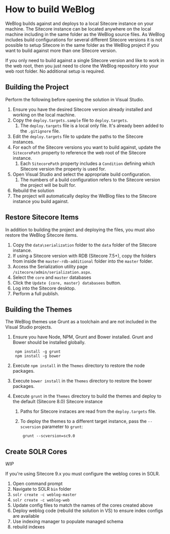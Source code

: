 # How to build WeBlog #

WeBlog builds against and deploys to a local Sitecore instance on your machine. The Sitecore instance can be located anywhere on the local machine including in the same folder as the WeBlog source files. As WeBlog includes build configurations for several different Sitecore versions it is not possible to setup Sitecore in the same folder as the WeBlog project if you want to build against more than one Sitecore version.

If you only need to build against a single Sitecore version and like to work in the web root, then you just need to clone the WeBlog repository into your web root folder. No additional setup is required.

## Building the Project ##

Perform the following before opening the solution in Visual Studio.

1. Ensure you have the desired Sitecore version already installed and working on the local machine.
1. Copy the `deploy.targets.sample` file to `deploy.targets`.
	1. The `deploy.targets` file is a local only file. It's already been added to the `.gitignore` file.
1. Edit the `deploy.targets` file to update the paths to the Sitecore instances.
1. For each of the Sitecore versions you want to build against, update the `SitecorePath` property to reference the web root of the Sitecore instance.
	1. Each `SitecorePath` property includes a `Condition` defining which Sitecore version the property is used for.
1. Open Visual Studio and select the appropriate build configuration.
	1. The numbers of a build configuration refers to the Sitecore version the project will be built for.
1. Rebuild the solution
1. The project will automatically deploy the WeBlog files to the Sitecore instance you build against.

## Restore Sitecore Items ##

In addition to building the project and deploying the files, you must also restore the WeBlog Sitecore items.

1. Copy the `data\serialization` folder to the `data` folder of the Sitecore instance.
1. If using a Sitecore version with RDB (Sitecore 7.5+), copy the folders from inside the `master-rdb-additional` folder into the `master` folder.
1. Access the Serialization utility page `/sitecore/admin/serialization.aspx`.
1. Select the `core` and `master` databases
1. Click the `Update {core, master} databasees` button.
1. Log into the Sitecore desktop.
1. Perform a full publish.

## Building the Themes ##

The WeBlog themes use Grunt as a toolchain and are not included in the Visual Studio projects.

1. Ensure you have Node, NPM, Grunt and Bower installed. Grunt and Bower should be installed globally.

		npm install -g grunt
		npm install -g bower

1. Execute `npm install` in the `Themes` directory to restore the node packages.
1. Execute `bower install` in the `Themes` directory to restore the bower packages.
1. Execute `grunt` in the `Themes` directory to build the themes and deploy to the default (Sitecore 8.0) Sitecore instance
	1. Paths for Sitecore instaces are read from the `deploy.targets` file.
	1. To deploy the themes to a different target instance, pass the `--scversion` parameter to `grunt`:
	
			grunt --scversion=sc9.0

## Create SOLR Cores ##

_WIP_

If you're using Sitecore 9.x you must configure the weblog cores in SOLR.

1. Open command prompt
1. Navigate to SOLR `bin` folder
1. `solr create -c weblog-master`
1. `solr create -c weblog-web`
1. Update config files to match the names of the cores created above
1. Deploy weblog code (rebuild the solution in VS) to ensure index configs are available
1. Use indexing manager to populate managed schema
1. rebuild indexes
